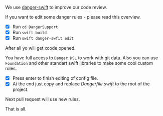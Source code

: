 
We use [danger-swift](https://github.com/danger/swift) to improve our code review.

If you want to edit some danger rules - please read this overview.

- [x] Run `cd DangerSupport`
- [x] Run `swift build`
- [x] Run `swift danger-swfit edit`

After all yo will get xcode opened.

You have full access to `Danger.DSL` to work with git data.
Also you can use `Foundation` and other standart swift libraries to make some cool custom rules.

- [x] Press enter to finish editing of config file.
- [x] At the end just copy and replace *Dangerfile.swift* to the root of the project.

Next pull request will use new rules.

That is all.

